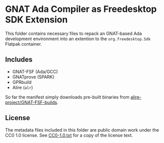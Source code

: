 <!--
  SPDX-FileCopyrightText: 2024 Junde Yhi <junde@yhi.moe>
  SPDX-License-Identifier: CC0-1.0
-->

# GNAT Ada Compiler as Freedesktop SDK Extension

This folder contains necessary files to repack an GNAT-based Ada development environment into an extention to the `org.freedesktop.Sdk` Flatpak container.

## Includes

- GNAT-FSF (Ada/GCC)
- GNATprove (SPARK)
- GPRbuild
- Alire (`alr`)

So far the manifest simply downloads pre-built binaries from [alire-project/GNAT-FSF-builds](https://github.com/alire-project/GNAT-FSF-builds/releases).

## License

The metadata files included in this folder are public domain work under the CC0 1.0 license. See [CC0-1.0.txt](./LICENSES/CC0-1.0.txt) for a copy of the license text.
